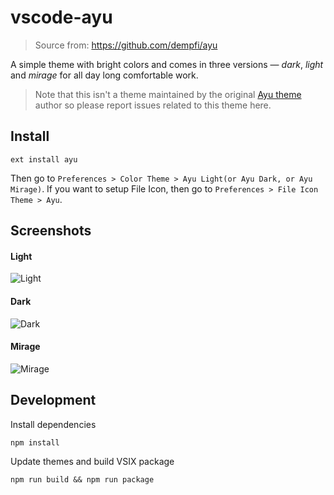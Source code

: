 # vscode-ayu

> Source from: https://github.com/dempfi/ayu

A simple theme with bright colors and comes in three versions — *dark*, *light* and *mirage* for all day long comfortable work.

> Note that this isn't a theme maintained by the original [Ayu theme](https://github.com/dempfi/ayu) author so please report issues related to this theme here.

## Install

```shell
ext install ayu
```

Then go to `Preferences > Color Theme > Ayu Light(or Ayu Dark, or Ayu Mirage)`.
If you want to setup File Icon, then go to `Preferences > File Icon Theme > Ayu`.

## Screenshots

#### Light
![Light](https://cloud.githubusercontent.com/assets/353888/26195816/522d9752-3bbd-11e7-805b-91655f7784b0.png)

#### Dark
![Dark](https://cloud.githubusercontent.com/assets/353888/26195832/5cfdf9ec-3bbd-11e7-9559-b57e641bcd0b.png)

#### Mirage
![Mirage](https://cloud.githubusercontent.com/assets/353888/26195835/6089a9c6-3bbd-11e7-9e4b-78093e7088fe.png)

## Development

Install dependencies
```shell
npm install 
```

Update themes and build VSIX package
```shell
npm run build && npm run package
```
